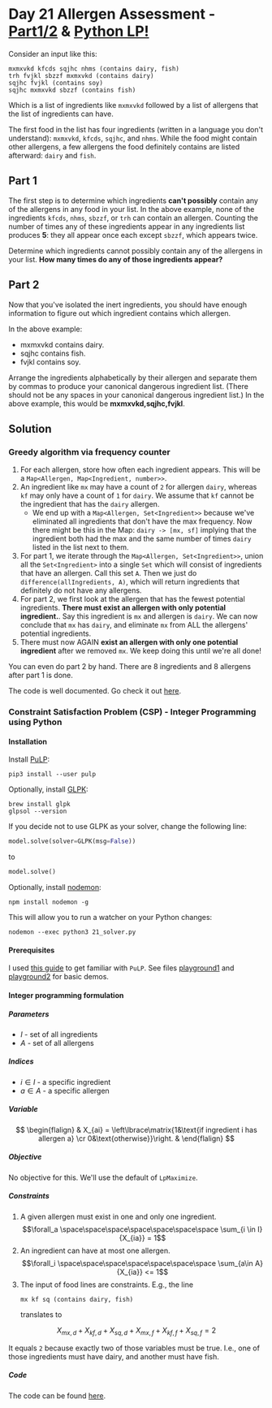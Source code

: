 # Day 21 Allergen Assessment - [Part1/2](21.ts) & [Python LP!](21_solver.py)

Consider an input like this:

```
mxmxvkd kfcds sqjhc nhms (contains dairy, fish)
trh fvjkl sbzzf mxmxvkd (contains dairy)
sqjhc fvjkl (contains soy)
sqjhc mxmxvkd sbzzf (contains fish)
```

Which is a list of ingredients like `mxmxvkd` followed by a list of allergens
that the list of ingredients can have.

The first food in the list has four ingredients (written in a language you don't
understand): `mxmxvkd`, `kfcds`, `sqjhc`, and `nhms`. While the food might
contain other allergens, a few allergens the food definitely contains are listed
afterward: `dairy` and `fish`.

## Part 1

The first step is to determine which ingredients **can't possibly** contain any of
the allergens in any food in your list. In the above example, none of the
ingredients `kfcds`, `nhms`, `sbzzf`, or `trh` can contain an allergen. Counting the
number of times any of these ingredients appear in any ingredients list produces
**5**: they all appear once each except `sbzzf`, which appears twice.

Determine which ingredients cannot possibly contain any of the allergens in your
list. **How many times do any of those ingredients appear?**

## Part 2

Now that you've isolated the inert ingredients, you should have enough
information to figure out which ingredient contains which allergen.

In the above example:

- mxmxvkd contains dairy.
- sqjhc contains fish.
- fvjkl contains soy.

Arrange the ingredients alphabetically by their allergen and separate them by
commas to produce your canonical dangerous ingredient list. (There should not be
any spaces in your canonical dangerous ingredient list.) In the above example,
this would be **mxmxvkd,sqjhc,fvjkl**.

## Solution

### Greedy algorithm via frequency counter

1. For each allergen, store how often each ingredient appears. This will be a
   `Map<Allergen, Map<Ingredient, number>>`.
2. An ingredient like `mx` may have a count of `2` for allergen `dairy`, whereas
   `kf` may only have a count of `1` for `dairy`. We assume that `kf` cannot be
   the ingredient that has the `dairy` allergen.
   - We end up with a `Map<Allergen, Set<Ingredient>>` because we've eliminated
     all ingredients that don't have the max frequency. Now there might be this
     in the Map: `dairy -> [mx, sf]` implying that the ingredient both had the
     max and the same number of times `dairy` listed in the list next to them.
3. For part 1, we iterate through the `Map<Allergen, Set<Ingredient>>`, union
   all the `Set<Ingredient>` into a single `Set` which will consist of
   ingredients that have an allergen. Call this set `A`. Then we just do
   `difference(allIngredients, A)`, which will return ingredients that
   definitely do not have any allergens.
4. For part 2, we first look at the allergen that has the fewest potential
   ingredients. **There must exist an allergen with only potential
   ingredient.**. Say this ingredient is `mx` and allergen is `dairy`. We can
   now conclude that `mx` has `dairy`, and eliminate `mx` from ALL the
   allergens' potential ingredients.
5. There must now AGAIN **exist an allergen with only one potential
   ingredient** after we removed `mx`. We keep doing this until we're all done!

You can even do part 2 by hand. There are 8 ingredients and 8 allergens after
part 1 is done.

The code is well documented. Go check it out [here](21.md).

### Constraint Satisfaction Problem (CSP) - Integer Programming using Python

#### Installation

Install [PuLP](https://coin-or.github.io/pulp/index.html):

```
pip3 install --user pulp
```

Optionally, install [GLPK](https://www.gnu.org/software/glpk/):

```
brew install glpk
glpsol --version
```

If you decide not to use GLPK as your solver, change the following line:

```python
model.solve(solver=GLPK(msg=False))
```

to

```python
model.solve()
```

Optionally, install [nodemon](https://www.npmjs.com/package/nodemon):

```
npm install nodemon -g
```

This will allow you to run a watcher on your Python changes:

```
nodemon --exec python3 21_solver.py
```

#### Prerequisites

I used [this guide](https://realpython.com/linear-programming-python/) to get
familiar with `PuLP`. See files [playground1](21_playground.py) and
[playground2](21_playground2.py) for basic demos.

#### Integer programming formulation

##### Parameters

- $I$ - set of all ingredients
- $A$ - set of all allergens

##### Indices

- $i\in I$ - a specific ingredient
- $a\in A$ - a specific allergen

##### Variable

$$
\begin{flalign}
& X_{ai} = \left\lbrace\matrix{1&\text{if ingredient i has allergen a} \cr 0&\text{otherwise}}\right. &
\end{flalign}
$$

##### Objective

No objective for this. We'll use the default of `LpMaximize`.

##### Constraints

1.  A given allergen must exist in one and only one ingredient.
    $$\forall_a \space\space\space\space\space\space\space \sum_{i \in I}{X_{ia}} = 1$$
2.  An ingredient can have at most one allergen.
    $$\forall_i \space\space\space\space\space\space\space \sum_{a\in A}{X_{ia}} <= 1$$
3.  The input of food lines are constraints. E.g., the line
    ```
    mx kf sq (contains dairy, fish)
    ```
    translates to

$$X_{mx,d} + X_{kf,d} + X_{sq,d} + X_{mx,f} + X_{kf,f} + X_{sq,f} = 2$$

It equals `2` because exactly two of those variables must be true. I.e., one of those ingredients must have dairy, and another must have fish.

##### Code

The code can be found [here](../../python/2020/21_solver.py).

